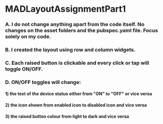 # MADLayoutAssignmentPart1

### A. I do not change anything apart from the code itself. No changes on the asset folders and the pubspec.yaml file. Focus solely on my code.
### B. I created the layout using row and column widgets.
### C. Each raised button is clickable and every click or tap will toggle ON/OFF.
### D. ON/OFF toggles will change:
####    1) the text of the device status either from "ON" to "OFF" or vice versa
####    2) the icon shown from enabled icon to disabled icon and vice versa
####    3) the raised button colour from light to dark and vice versa
